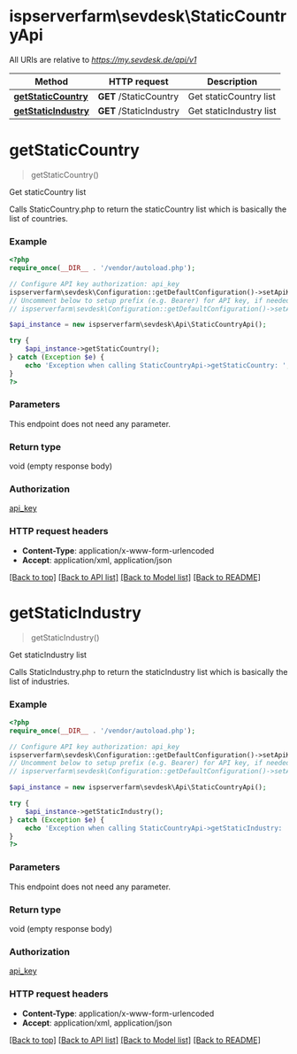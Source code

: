 # ispserverfarm\sevdesk\StaticCountryApi

All URIs are relative to *https://my.sevdesk.de/api/v1*

Method | HTTP request | Description
------------- | ------------- | -------------
[**getStaticCountry**](StaticCountryApi.md#getStaticCountry) | **GET** /StaticCountry | Get staticCountry list
[**getStaticIndustry**](StaticCountryApi.md#getStaticIndustry) | **GET** /StaticIndustry | Get staticIndustry list


# **getStaticCountry**
> getStaticCountry()

Get staticCountry list

Calls StaticCountry.php to return the staticCountry list which is basically the list of countries.

### Example
```php
<?php
require_once(__DIR__ . '/vendor/autoload.php');

// Configure API key authorization: api_key
ispserverfarm\sevdesk\Configuration::getDefaultConfiguration()->setApiKey('token', 'YOUR_API_KEY');
// Uncomment below to setup prefix (e.g. Bearer) for API key, if needed
// ispserverfarm\sevdesk\Configuration::getDefaultConfiguration()->setApiKeyPrefix('token', 'Bearer');

$api_instance = new ispserverfarm\sevdesk\Api\StaticCountryApi();

try {
    $api_instance->getStaticCountry();
} catch (Exception $e) {
    echo 'Exception when calling StaticCountryApi->getStaticCountry: ', $e->getMessage(), PHP_EOL;
}
?>
```

### Parameters
This endpoint does not need any parameter.

### Return type

void (empty response body)

### Authorization

[api_key](../../README.md#api_key)

### HTTP request headers

 - **Content-Type**: application/x-www-form-urlencoded
 - **Accept**: application/xml, application/json

[[Back to top]](#) [[Back to API list]](../../README.md#documentation-for-api-endpoints) [[Back to Model list]](../../README.md#documentation-for-models) [[Back to README]](../../README.md)

# **getStaticIndustry**
> getStaticIndustry()

Get staticIndustry list

Calls StaticIndustry.php to return the staticIndustry list which is basically the list of industries.

### Example
```php
<?php
require_once(__DIR__ . '/vendor/autoload.php');

// Configure API key authorization: api_key
ispserverfarm\sevdesk\Configuration::getDefaultConfiguration()->setApiKey('token', 'YOUR_API_KEY');
// Uncomment below to setup prefix (e.g. Bearer) for API key, if needed
// ispserverfarm\sevdesk\Configuration::getDefaultConfiguration()->setApiKeyPrefix('token', 'Bearer');

$api_instance = new ispserverfarm\sevdesk\Api\StaticCountryApi();

try {
    $api_instance->getStaticIndustry();
} catch (Exception $e) {
    echo 'Exception when calling StaticCountryApi->getStaticIndustry: ', $e->getMessage(), PHP_EOL;
}
?>
```

### Parameters
This endpoint does not need any parameter.

### Return type

void (empty response body)

### Authorization

[api_key](../../README.md#api_key)

### HTTP request headers

 - **Content-Type**: application/x-www-form-urlencoded
 - **Accept**: application/xml, application/json

[[Back to top]](#) [[Back to API list]](../../README.md#documentation-for-api-endpoints) [[Back to Model list]](../../README.md#documentation-for-models) [[Back to README]](../../README.md)

